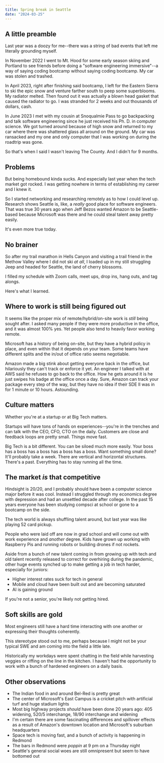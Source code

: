 ```yaml
---
title: Spring break in Seattle
date: "2024-03-25"
---	
```


## A little preamble

Last year was a doozy for me--there was a string of bad events that left me literally grounding myself.

In November 2022 I went to Mt. Hood for some early season skiing and Portland to see friends before doing a "software engineering immersive"--a way of saying coding bootcamp without saying coding bootcamp. My car was stolen and trashed.

In April 2023, right after finishing said bootcamp, I left for the Eastern Sierra to ski the epic snow and venture farther south to peep some superblooms. My radiator melted. Then found out it was actually a blown head gasket that caused the radiator to go. I was stranded for 2 weeks and out thousands of dollars, cash.

In June 2023 I met with my cousin at Snoqualmie Pass to go backpacking and talk software engineering since he just received his Ph. D. in computer science. We got turned around because of high snow and returned to my car where there was shattered glass all around on the ground. My car was ransacked and my one and only computer that I was working on during the roadtrip was gone.

So that's when I said I wasn't leaving The County. And I didn't for 9 months.

## Problems

But being homebound kinda sucks. And especially last year when the tech market got rocked. I was getting nowhere in terms of establishing my career and I knew it.

So I started networking and researching remotely as to how I could level up. Research shows Seattle is, like, a *really* good place for software engineers. That was true 30 years ago when Jeff Bezos wanted Amazon to be Seattle-based because Microsoft was there and he could steal talent away pretty easily.

It's even more true today.

## No brainer

So after my trail marathon in Hells Canyon and visiting a trail friend in the Methow Valley where I did not ski *at all*, I loaded up in my still struggling Jeep and headed for Seattle, the land of cherry blossoms.

I filled my schedule with Zoom calls, meet ups, drop ins, hang outs, and tag alongs.

Here's what I learned.

## Where to work is still being figured out

It seems like the proper mix of remote/hybrid/on-site work is *still* being sought after. I asked many people if they were more productive in the office, and it was almost 100% yes. Yet people also tend to heavily favor working remote.

Microsoft has a history of being on-site, but they have a hybrid policy in place, and even within that it depends on your team. Some teams have different splits and the in/out of office ratio seems negotiable.

Amazon made a big stink about getting everyone back in the office, but hilariously they can't track or enforce it yet. An engineer I talked with at AWS said he refuses to go back to the office. How he gets around it is he just swipes his badge at the office once a day. Sure, Amazon can track your package every step of the way, but they have no idea if their SDE II was in for 1 minute or 10 hours. Astounding.

## Culture matters

Whether you're at a startup or at Big Tech matters.

Startups will have tons of hands on experiences--you're in the trenches and can talk with the CEO, CFO, CTO on the daily. Customers are close and feedback loops are pretty small. Things move fast.

Big Tech is a bit different. You can be siloed much more easily. Your boss has a boss has a boss has a boss has a boss. Want something small done? It'll probably take a week. There are vertical and horizontal structures. There's a past. Everything has to stay running all the time.

## The market *is* that competitive

Hindsight is 20/20, and I probably should have been a computer science major before it was cool. Instead I struggled through my economics degree with depression and had an unsettled decade after college. In the past 15 years everyone has been studying compsci at school or gone to a bootcamp on the side.

The tech world is always shuffling talent around, but last year was like playing 52 card pickup.

People who were laid off are now in grad school and will come out with work experience and *another* degree. Kids have grown up working with Raspberry Pis and running robots or building drones if not rockets.

Aside from a bunch of new talent coming in from growing up with tech and old talent recently released to correct for overhiring during the pandemic, other huge events synched up to make getting a job in tech harder, especially for juniors:

- Higher interest rates suck for tech in general
- Mobile and cloud have been built out and are becoming saturated
- AI is gaining ground

If you're not a senior, you're likely not getting hired.

## Soft skills are gold

Most engineers still have a hard time interacting with one another or expressing their thoughts coherently.

This stereotype stood out to me, perhaps because I might not be your typical SWE and am coming into the field a little late.

Historically my workdays were spent chatting in the field while harvesting veggies or riffing on the line in the kitchen. I haven't had the opportunity to work with a bunch of hardened engineers on a daily basis.

## Other observations

- The Indian food in and around Bel-Red is pretty great
- The center of Microsoft's East Campus is a cricket pitch with artificial turf and huge stadium lights
- Most big highway projects *should* have been done 20 years ago: 405 widening, 520/5 interchange, 18/90 interchange and widening
- I'm certain there are some fascinating differences and spillover effects as a result of Amazon's downtown location and Microsoft's suburban headquarters
- Space tech is moving fast, and a bunch of activity is happening in Redmond
- The bars in Redmond were *poppin* at 9 pm on a Thursday night
- Seattle's general social woes are still omnipresent but seem to have bottomed out
